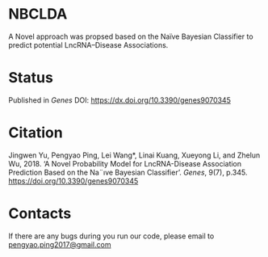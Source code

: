 # NBCLDA
A Novel approach was propsed based on the Naïve Bayesian Classifier to predict potential LncRNA–Disease Associations. 

# Status
Published in *Genes* DOI: https://dx.doi.org/10.3390/genes9070345

# Citation
Jingwen Yu, Pengyao Ping, Lei Wang*, Linai Kuang, Xueyong Li, and Zhelun Wu, 2018. ‘A Novel Probability Model for LncRNA-Disease Association Prediction Based on the Na¨ıve Bayesian Classifier’. *Genes*, 9(7), p.345. https://doi.org/10.3390/genes9070345

# Contacts
If there are any bugs during you run our code, please email to pengyao.ping2017@gmail.com
